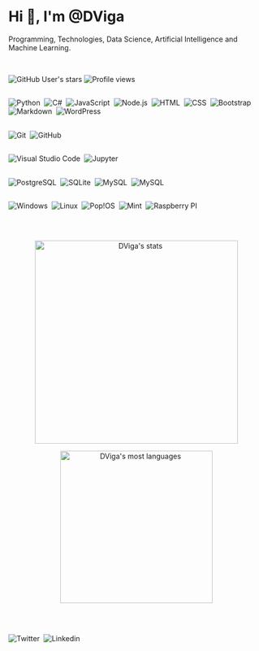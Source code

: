 # Hi 👋, I'm @DViga

Programming, Technologies, Data Science, Artificial Intelligence and Machine Learning.

<!--
- 👋 Hi, I’m @DVigas
- 👀 I’m interested in: Programming, Technologies, Data Science, Artificial Intelligence and Machine Learning.
- 🌱 I’m currently learning ...
- 💞️ I’m looking to collaborate on ...
- 📫 How to reach me ...
-->
<!---
DVigas/DVigas is a ✨ special ✨ repository because its `README.md` (this file) appears on your GitHub profile.
You can click the Preview link to take a look at your changes.
--->
<br>

![GitHub User's stars](https://img.shields.io/github/stars/DVigas?affiliations=OWNER&style=plastic)
![Profile views](https://gpvc.arturio.dev/DVigas)


<!--- <p align="left"> <img src="https://komarev.com/ghpvc/?username=DVigas&color=yellow" alt="Profile views" /> </p> --->

##
![Python](https://img.shields.io/badge/Python-05122A?style=flat&logo=python&logoColor=white)&nbsp;
![C#](https://img.shields.io/badge/C%23-05122A?style=flat&logo=c-sharp&logoColor=white)&nbsp;
![JavaScript](https://img.shields.io/badge/-JavaScript-05122A?style=flat&logo=javascript)&nbsp;
![Node.js](https://img.shields.io/badge/-Node.js-05122A?style=flat&logo=node.js)&nbsp;
![HTML](https://img.shields.io/badge/-HTML-05122A?style=flat&logo=HTML5)&nbsp;
![CSS](https://img.shields.io/badge/-CSS-05122A?style=flat&logo=CSS3&logoColor=1572B6)&nbsp;
![Bootstrap](https://img.shields.io/badge/Bootstrap-05122A?style=flat&logo=bootstrap&logoColor=white)&nbsp;
![Markdown](https://img.shields.io/badge/-Markdown-05122A?style=flat&logo=markdown)&nbsp;
![WordPress](https://img.shields.io/badge/Wordpress-21759B?style=flat&logo=wordpress&logoColor=white)&nbsp;

##

![Git](https://img.shields.io/badge/-Git-05122A?style=flat&logo=git)&nbsp;
![GitHub](https://img.shields.io/badge/-GitHub-05122A?style=flat&logo=github)&nbsp;

##

![Visual Studio Code](https://img.shields.io/badge/-Visual%20Studio%20Code-05122A?style=flat&logo=visual-studio-code&logoColor=007ACC)&nbsp;
![Jupyter](https://img.shields.io/badge/Jupyter-F37626.svg?&style=flat&logo=Jupyter&logoColor=white)&nbsp;

##

![PostgreSQL](https://img.shields.io/badge/-PostgreSQL-05122A?style=flat&logo=postgresql)&nbsp;
![SQLite](https://img.shields.io/badge/-SQLite-05122A?style=flat&logo=sqlite)&nbsp;
![MySQL](https://img.shields.io/badge/MySQL-05122A?style=flat&logo=mysql&logoColor=white)&nbsp;
![MySQL](https://img.shields.io/badge/Microsoft%20SQL%20Server-05122A?style=flat&logo=microsoft%20sql%20server&logoColor=white)&nbsp;

##

![Windows](	https://img.shields.io/badge/Windows-0078D6?style=for-the-badge&logo=windows&logoColor=white)&nbsp;
![Linux](https://img.shields.io/badge/Ubuntu-E95420?style=for-the-badge&logo=ubuntu&logoColor=white)&nbsp;
![Pop!OS](https://img.shields.io/badge/Pop!_OS-48B9C7?style=for-the-badge&logo=Pop!_OS&logoColor=white)&nbsp;
![Mint](https://img.shields.io/badge/Linux_Mint-87CF3E?style=for-the-badge&logo=linux-mint&logoColor=white)&nbsp;
![Raspberry PI](https://img.shields.io/badge/Raspberry%20Pi-A22846?style=for-the-badge&logo=Raspberry%20Pi&logoColor=white)&nbsp;

##

<br>

<p align="center">
  <img width="400em" src="https://github-readme-stats.vercel.app/api?username=DVigas&show_icons=true&include_all_commits=true&count_private=true" alt="DViga's stats"/>
</p>
<p align="center">
  <img width="300em" src="https://github-readme-stats.vercel.app/api/top-langs/?username=DVigas&langs_count=8" alt="DViga's most languages"/>
</p>

<!--

<p align="center">
  <img width="400em" src="https://github-readme-stats.vercel.app/api?username=DVigas&show_icons=true&theme=tokyonight&include_all_commits=true&count_private=true" alt="DViga's stats"/>
</p>
<p align="center">
  <img width="400em" src="https://github-readme-stats.vercel.app/api/top-langs/?username=DVigas&theme=tokyonight&langs_count=8&layout=compact" alt="DViga's most languages"/>
</p>


[![Top Langs](https://github-readme-stats.vercel.app/api/top-langs/?username=DVigas&theme=tokyonight&langs_count=8&layout=compact)
-->

##

<br>

![Twitter](https://img.shields.io/badge/Twitter-1DA1F2?style=for-the-badge&logo=twitter&logoColor=white)&nbsp;
![Linkedin](https://img.shields.io/badge/LinkedIn-0077B5?style=for-the-badge&logo=linkedin&logoColor=white)&nbsp;
